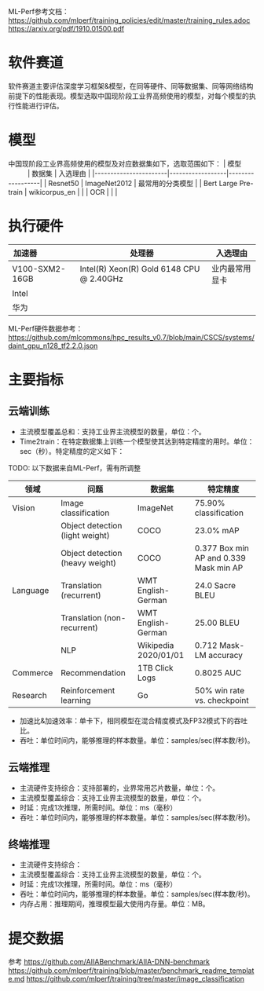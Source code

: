 ML-Perf参考文档：
https://github.com/mlperf/training_policies/edit/master/training_rules.adoc
https://arxiv.org/pdf/1910.01500.pdf


# 软件赛道
软件赛道主要评估深度学习框架&模型，在同等硬件、同等数据集、同等网络结构前提下的性能表现。模型选取中国现阶段工业界高频使用的模型，对每个模型的执行性能进行评估。

# 模型
中国现阶段工业界高频使用的模型及对应数据集如下，选取范围如下：
| 模型                  | 数据集  | 入选理由 | 
|-----------------------|------------------|------------------|
| Resnet50              | ImageNet2012                 |    最常用的分类模型       |
| Bert Large Pre-train  | wikicorpus_en                |                        |
| OCR                   |                              |                        |

# 执行硬件
| 加速器                  | 处理器 | 入选理由 | 
|-----------------------|------------------|------------------|
|V100-SXM2-16GB | Intel(R) Xeon(R) Gold 6148 CPU @ 2.40GHz | 业内最常用显卡 |
| Intel             | |  |
| 华为              | |  |

ML-Perf硬件数据参考： https://github.com/mlcommons/hpc_results_v0.7/blob/main/CSCS/systems/daint_gpu_n128_tf2.2.0.json

# 主要指标

## 云端训练
- 主流模型覆盖总和：支持工业界主流模型的数量，单位：个。
- Time2train：在特定数据集上训练一个模型使其达到特定精度的用时。单位：sec（秒）。特定精度的定义如下：

TODO: 以下数据来自ML-Perf，需有所调整


|领域|问题 |数据集 |特定精度|
|-----------------------|-----------------------|-----------------------|-----------------------|
|Vision |Image classification |ImageNet |75.90% classification|
| |Object detection (light weight) |COCO |23.0% mAP|
| |Object detection (heavy weight) |COCO |0.377 Box min AP and 0.339 Mask min AP|
|Language |Translation (recurrent) |WMT English-German |24.0 Sacre BLEU|
| |Translation (non-recurrent) |WMT English-German |25.00 BLEU|
| |NLP |Wikipedia 2020/01/01 |0.712 Mask-LM accuracy|
|Commerce |Recommendation |1TB Click Logs|0.8025 AUC|
|Research |Reinforcement learning |Go |50% win rate vs. checkpoint|

- 加速比&加速效率：单卡下，相同模型在混合精度模式及FP32模式下的吞吐比。
- 吞吐：单位时间内，能够推理的样本数量。单位：samples/sec(样本数/秒)。

## 云端推理
- 主流硬件支持综合：支持部署的，业界常用芯片数量，单位：个。
- 主流模型覆盖综合：支持工业界主流模型的数量，单位：个。
- 时延：完成1次推理，所需时间。单位：ms（毫秒）
- 吞吐：单位时间内，能够推理的样本数量。单位：samples/sec(样本数/秒)。

## 终端推理
- 主流硬件支持综合：
- 主流模型覆盖综合：支持工业界主流模型的数量，单位：个。
- 时延：完成1次推理，所需时间。单位：ms（毫秒）
- 吞吐：单位时间内，能够推理的样本数量。单位：samples/sec(样本数/秒)。
- 内存占用：推理期间，推理模型最大使用内存量。单位：MB。

# 提交数据

参考
https://github.com/AIIABenchmark/AIIA-DNN-benchmark
https://github.com/mlperf/training/blob/master/benchmark_readme_template.md
https://github.com/mlperf/training/tree/master/image_classification